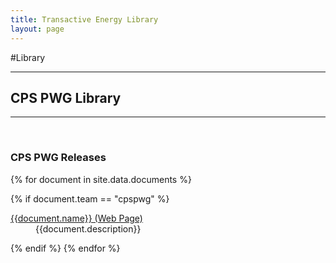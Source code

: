 ```yaml
---
title: Transactive Energy Library
layout: page
---
```

#Library

---
<h2>CPS PWG Library</h2>
<p></p>
<section>

<hr />

<a id="PWG Releases">&nbsp;</a>
<h3>CPS PWG Releases</h3>
<dl>
{% for document in site.data.documents %}

  {% if document.team == "cpspwg" %}
  <dt>
    <a href="{{document.url}}" >
    {{document.name}} (Web Page)</a>

  </dt>


  <dd>{{document.description}}</dd>

{% endif %}
{% endfor %}
</dl>





  
